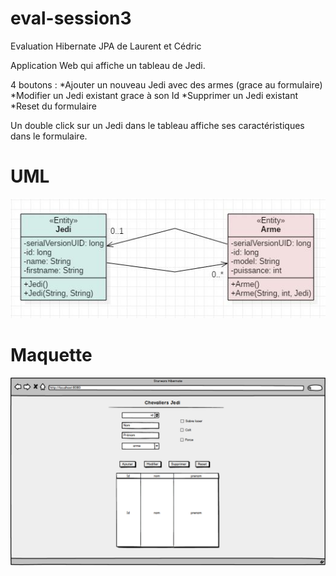 # eval-session3
Evaluation Hibernate JPA de Laurent et Cédric

Application Web qui affiche un tableau de Jedi.

4 boutons : 
*Ajouter un nouveau Jedi avec des armes (grace au formulaire)
*Modifier un Jedi existant grace à son Id 
*Supprimer un Jedi existant
*Reset du formulaire

Un double click sur un Jedi dans le tableau affiche ses caractéristiques dans le formulaire.

# UML

![UML](umlSession3.JPG)

# Maquette

![Maquette](Maquette.png)

